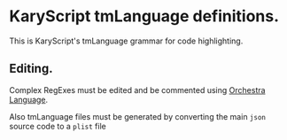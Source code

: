 
# KaryScript tmLanguage definitions.
This is KaryScript's tmLanguage grammar for code highlighting.

## Editing.
Complex RegExes must be edited and be commented using [Orchestra Language](https://github.com/karyfoundation/orchestra).

Also tmLanguage files must be generated by converting the main `json` source code to a `plist` file
